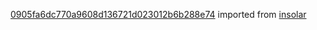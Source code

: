 [0905fa6dc770a9608d136721d023012b6b288e74](https://github.com/insolar/insolar/commit/0905fa6dc770a9608d136721d023012b6b288e74) imported from [insolar](https://github.com/insolar/insolar)
